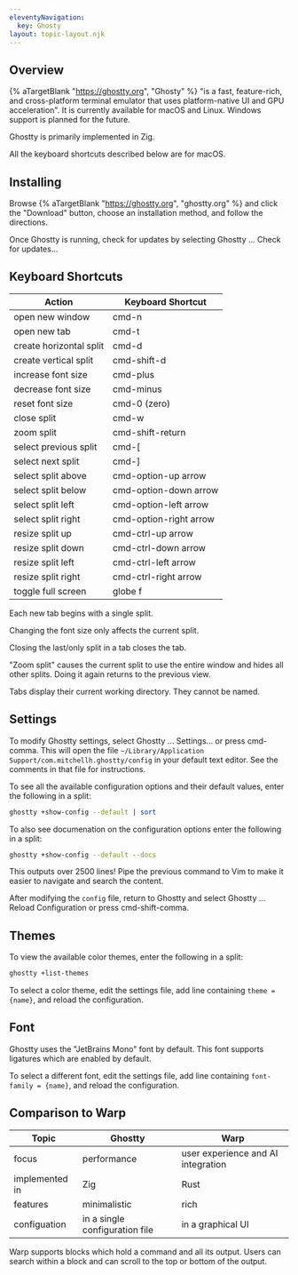 ```yaml
---
eleventyNavigation:
  key: Ghosty
layout: topic-layout.njk
---
```


## Overview

{% aTargetBlank "https://ghostty.org", "Ghosty" %}
"is a fast, feature-rich, and cross-platform terminal emulator
that uses platform-native UI and GPU acceleration".
It is currently available for macOS and Linux.
Windows support is planned for the future.

Ghostty is primarily implemented in Zig.

All the keyboard shortcuts described below are for macOS.

## Installing

Browse {% aTargetBlank "https://ghostty.org", "ghostty.org" %}
and click the "Download" button, choose an installation method,
and follow the directions.

Once Ghostty is running, check for updates
by selecting Ghostty ... Check for updates...

## Keyboard Shortcuts

| Action                  | Keyboard Shortcut      |
| ----------------------- | ---------------------- |
| open new window         | cmd-n                  |
| open new tab            | cmd-t                  |
| create horizontal split | cmd-d                  |
| create vertical split   | cmd-shift-d            |
| increase font size      | cmd-plus               |
| decrease font size      | cmd-minus              |
| reset font size         | cmd-0 (zero)           |
| close split             | cmd-w                  |
| zoom split              | cmd-shift-return       |
| select previous split   | cmd-[                  |
| select next split       | cmd-]                  |
| select split above      | cmd-option-up arrow    |
| select split below      | cmd-option-down arrow  |
| select split left       | cmd-option-left arrow  |
| select split right      | cmd-option-right arrow |
| resize split up         | cmd-ctrl-up arrow      |
| resize split down       | cmd-ctrl-down arrow    |
| resize split left       | cmd-ctrl-left arrow    |
| resize split right      | cmd-ctrl-right arrow   |
| toggle full screen      | globe f                |

Each new tab begins with a single split.

Changing the font size only affects the current split.

Closing the last/only split in a tab closes the tab.

"Zoom split" causes the current split to use the entire window
and hides all other splits.
Doing it again returns to the previous view.

Tabs display their current working directory.
They cannot be named.

## Settings

To modify Ghostty settings, select Ghostty ... Settings... or press cmd-comma.
This will open the file
`~/Library/Application Support/com.mitchellh.ghostty/config`
in your default text editor.
See the comments in that file for instructions.

To see all the available configuration options and their default values,
enter the following in a split:

```bash
ghostty +show-config --default | sort
```

To also see documenation on the configuration options
enter the following in a split:

```bash
ghostty +show-config --default --docs
```

This outputs over 2500 lines!
Pipe the previous command to Vim to make it easier
to navigate and search the content.

After modifying the `config` file, return to Ghostty
and select Ghostty ... Reload Configuration or press cmd-shift-comma.

## Themes

To view the available color themes, enter the following in a split:

```bash
ghostty +list-themes
```

To select a color theme, edit the settings file,
add line containing `theme = {name}`, and reload the configuration.

## Font

Ghostty uses the "JetBrains Mono" font by default.
This font supports ligatures which are enabled by default.

To select a different font, edit the settings file,
add line containing `font-family = {name}`, and reload the configuration.

## Comparison to Warp

| Topic          | Ghostty                        | Warp                               |
| -------------- | ------------------------------ | ---------------------------------- |
| focus          | performance                    | user experience and AI integration |
| implemented in | Zig                            | Rust                               |
| features       | minimalistic                   | rich                               |
| configuation   | in a single configuration file | in a graphical UI                  |

Warp supports blocks which hold a command and all its output.
Users can search within a block and
can scroll to the top or bottom of the output.

